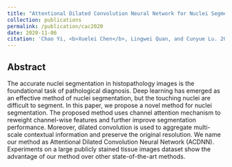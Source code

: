 ```yaml
---
title: "Attentional Dilated Convolution Neural Network for Nuclei Segmentation in Histopathology Images"
collection: publications
permalink: /publication/cac2020
date: 2020-11-06
citation: 'Chao Yi, <b>Xuelei Chen</b>, Lingwei Quan, and Cunyue Lu. 2020 Chinese Automation Congress(CAC 2020).'
---
```


## Abstract
The accurate nuclei segmentation in histopathology images is the foundational task of pathological diagnosis. Deep learning has emerged as an effective method of nuclei segmentation, but the touching nuclei are difficult to segment. In this paper, we propose a novel method for nuclei segmentation. The proposed method uses channel attention mechanism to reweight channel-wise features and further improve segmentation performance. Moreover, dilated convolution is used to aggregate multi-scale contextual information and preserve the original resolution. We name our method as Attentional Dilated Convolution Neural Network (ACDNN). Experiments on a large publicly stained tissue images dataset show the advantage of our method over other state-of-the-art methods.
